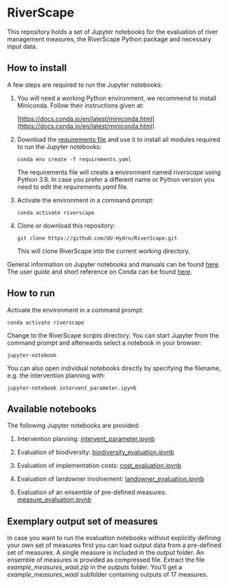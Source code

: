 # RiverScape


This repository holds a set of Jupyter notebooks for the evaluation of river management measures,
the RiverScape Python package and necessary input data.



## How to install

A few steps are required to run the Jupyter notebooks:

 1. You will need a working Python environment, we recommend to install Miniconda. Follow their instructions given at:

    [https://docs.conda.io/en/latest/miniconda.html](https://docs.conda.io/en/latest/miniconda.html)

 2. Download the [requirements file](https://github.com/UU-Hydro/RiverScape/blob/master/requirements.yaml) and use it to install all modules required to run the Jupyter notebooks:

    `conda env create -f requirements.yaml`

    The requirements file will create a environment named *riverscape* using Python 3.8. In case you prefer a different name or Python version you need to edit the *requirements.yaml* file.

 3. Activate the environment in a command prompt:

    `conda activate riverscape`

 4. Clone or download this repository:

    `git clone https://github.com/UU-Hydro/RiverScape.git`

    This will clone RiverScape into the current working directory.

General information on Jupyter notebooks and manuals can be found [here](https://jupyter.readthedocs.io/en/latest/).
The user guide and short reference on Conda can be found [here](https://docs.conda.io/projects/conda/en/latest/user-guide/cheatsheet.html).

## How to run

Activate the environment in a command prompt:

`conda activate riverscape`

Change to the RiverScape *scripts* directory.
You can start Jupyter from the command prompt and afterwards select a notebook in your browser:

`jupyter-notebook`



You can also open individual notebooks directly by specifying the filename, e.g. the intervention planning with:

`jupyter-notebook intervent_parameter.ipynb`



## Available notebooks

The following Jupyter notebooks are provided:

  1. Intervention planning: [intervent_parameter.ipynb](scripts/intervent_parameter.ipynb)

  2. Evaluation of biodiversity: [biodiversity_evaluation.ipynb](scripts/biodiversity_evaluation.ipynb)

  3. Evaluation of implementation costs: [cost_evaluation.ipynb](scripts/cost_evaluation.ipynb)

  4. Evaluation of landowner involvement: [landowner_evaluation.ipynb](scripts/landowner_evaluation.ipynb)

  5. Evaluation of an ensemble of pre-defined measures: [measure_evaluation.ipynb](scripts/measure_evaluation.ipynb)




## Exemplary output set of measures

In case you want to run the evaluation notebooks without explicitly defining your own set of measures first you can load output data from a pre-defined set of measures.
A single measure is included in the *output* folder.
An ensemble of measures is provided as compressed file.
Extract the file *example_measures_waal.zip* in the *outputs* folder.
You'll get a *example_measures_waal* subfolder containing outputs of 17 measures.



